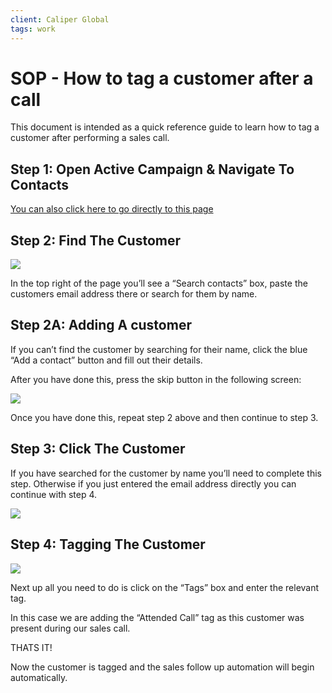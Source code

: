 ```yaml
---
client: Caliper Global
tags: work
---
```


# SOP - How to tag a customer after a call

This document is intended as a quick reference guide to learn how to tag a customer after performing a sales call.

## Step 1: Open Active Campaign & Navigate To Contacts

[You can also click here to go directly to this page](https://doveking.activehosted.com/app/contacts)

## Step 2: Find The Customer

![](https://res.craft.do/user/full/f6a9e1c6-4f77-f92c-8adb-df6d1abfdc4b/doc/7B4A1895-2655-4D44-A226-2A58947819A9/5378470C-69FB-41F0-9627-98D070BD7F96_2)

In the top right of the page you’ll see a “Search contacts” box, paste the customers email address there or search for them by name.

## Step 2A: Adding A customer

If you can’t find the customer by searching for their name, click the blue “Add a contact” button and fill out their details.

After you have done this, press the skip button in the following screen:

![](https://res.craft.do/user/full/f6a9e1c6-4f77-f92c-8adb-df6d1abfdc4b/doc/7B4A1895-2655-4D44-A226-2A58947819A9/3FB57E90-0D5D-4AF6-8847-650FBD4BF62F_2)

Once you have done this, repeat step 2 above and then continue to step 3.

## Step 3: Click The Customer

If you have searched for the customer by name you’ll need to complete this step. Otherwise if you just entered the email address directly you can continue with step 4.

![](https://res.craft.do/user/full/f6a9e1c6-4f77-f92c-8adb-df6d1abfdc4b/doc/7B4A1895-2655-4D44-A226-2A58947819A9/D08072D2-FA32-40FC-A6D7-1D62B3FFB6C9_2)

## Step 4: Tagging The Customer

![](https://res.craft.do/user/full/f6a9e1c6-4f77-f92c-8adb-df6d1abfdc4b/doc/7B4A1895-2655-4D44-A226-2A58947819A9/CBF6ADE5-16D5-4FA5-A41D-FF1183079053_2)

Next up all you need to do is click on the “Tags” box and enter the relevant tag.

In this case we are adding the “Attended Call” tag as this customer was present during our sales call.

THATS IT!

Now the customer is tagged and the sales follow up automation will begin automatically.